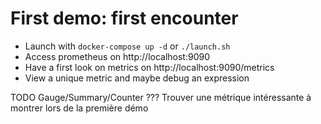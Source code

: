 # First demo: first encounter

 - Launch with `docker-compose up -d` or `./launch.sh`
 - Access prometheus on http://localhost:9090
 - Have a first look on metrics on http://localhost:9090/metrics
 - View a unique metric and maybe debug an expression


TODO
 Gauge/Summary/Counter ???
 Trouver une métrique intéressante à montrer lors de la première démo